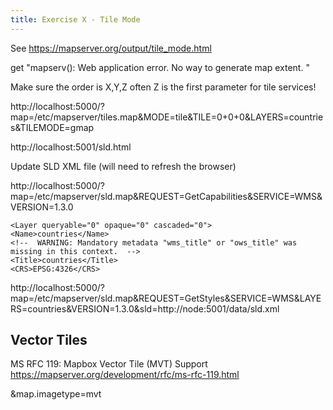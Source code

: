 ```yaml
---
title: Exercise X - Tile Mode
---
```


See https://mapserver.org/output/tile_mode.html

 get "mapserv(): Web application error. No way to generate map extent. "

 Make sure the order is X,Y,Z often Z is the first parameter for tile services!


http://localhost:5000/?map=/etc/mapserver/tiles.map&MODE=tile&TILE=0+0+0&LAYERS=countries&TILEMODE=gmap


http://localhost:5001/sld.html

Update SLD XML file (will need to refresh the browser)

http://localhost:5000/?map=/etc/mapserver/sld.map&REQUEST=GetCapabilities&SERVICE=WMS&VERSION=1.3.0

```sld
<Layer queryable="0" opaque="0" cascaded="0">
<Name>countries</Name>
<!--  WARNING: Mandatory metadata "wms_title" or "ows_title" was missing in this context.  -->
<Title>countries</Title>
<CRS>EPSG:4326</CRS>
```


http://localhost:5000/?map=/etc/mapserver/sld.map&REQUEST=GetStyles&SERVICE=WMS&LAYERS=countries&VERSION=1.3.0&sld=http://node:5001/data/sld.xml



## Vector Tiles

MS RFC 119: Mapbox Vector Tile (MVT) Support https://mapserver.org/development/rfc/ms-rfc-119.html

&map.imagetype=mvt